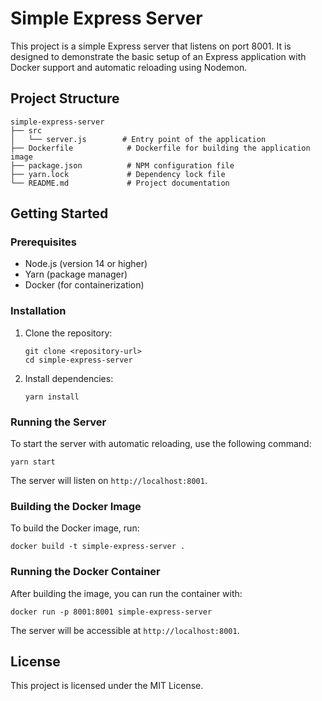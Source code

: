 # Simple Express Server

This project is a simple Express server that listens on port 8001. It is designed to demonstrate the basic setup of an Express application with Docker support and automatic reloading using Nodemon.

## Project Structure

```
simple-express-server
├── src
│   └── server.js        # Entry point of the application
├── Dockerfile            # Dockerfile for building the application image
├── package.json          # NPM configuration file
├── yarn.lock             # Dependency lock file
└── README.md             # Project documentation
```

## Getting Started

### Prerequisites

- Node.js (version 14 or higher)
- Yarn (package manager)
- Docker (for containerization)

### Installation

1. Clone the repository:
   ```
   git clone <repository-url>
   cd simple-express-server
   ```

2. Install dependencies:
   ```
   yarn install
   ```

### Running the Server

To start the server with automatic reloading, use the following command:
```
yarn start
```
The server will listen on `http://localhost:8001`.

### Building the Docker Image

To build the Docker image, run:
```
docker build -t simple-express-server .
```

### Running the Docker Container

After building the image, you can run the container with:
```
docker run -p 8001:8001 simple-express-server
```

The server will be accessible at `http://localhost:8001`.

## License

This project is licensed under the MIT License.
